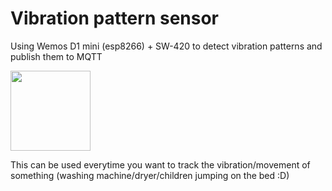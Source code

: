 # Vibration pattern sensor
Using Wemos D1 mini (esp8266) + SW-420 to detect vibration patterns and publish them to MQTT

<img src="http://irishelectronics.ie/WebRoot/Register365/Shops/950018241/55E3/2665/B630/EA5E/DC8F/C0A8/190C/C347/sensor1.JPG" width="128">

This can be used everytime you want to track the vibration/movement of something (washing machine/dryer/children jumping on the bed :D)
